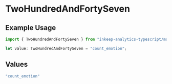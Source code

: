# TwoHundredAndFortySeven

## Example Usage

```typescript
import { TwoHundredAndFortySeven } from "inkeep-analytics-typescript/models/operations";

let value: TwoHundredAndFortySeven = "count_emotion";
```

## Values

```typescript
"count_emotion"
```